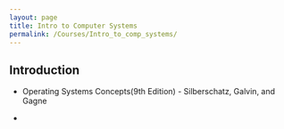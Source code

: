 ```yaml
---
layout: page
title: Intro to Computer Systems
permalink: /Courses/Intro_to_comp_systems/
---
```


## Introduction

- Operating Systems Concepts(9th Edition) - Silberschatz, Galvin, and Gagne

- 
